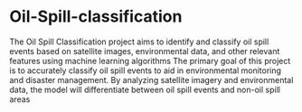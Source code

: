 # Oil-Spill-classification
The Oil Spill Classification project aims to identify and classify oil spill events based on satellite images, environmental data, and other relevant features using machine learning algorithms
The primary goal of this project is to accurately classify oil spill events to aid in environmental monitoring and disaster management. 
By analyzing satellite imagery and environmental data, the model will differentiate between oil spill events and non-oil spill areas

